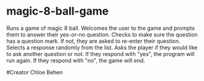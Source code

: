 # magic-8-ball-game

Runs a game of magic 8 ball. Welcomes the user to the game and prompts them to answer their yes-or-no question. Checks to make sure the question has a question mark. If not, they are asked to re-enter their question. Selects a response randomly from the list. Asks the player if they would like to ask another question or not. If they respond with "yes", the program will run again. If they respond with "no", the game will end.

#Creator
Chloe Behen
